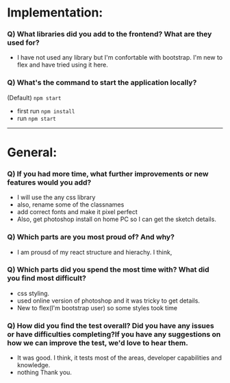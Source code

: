 # Implementation:

### Q) What libraries did you add to the frontend? What are they used for?
- I have not used any library but I'm confortable with bootstrap. I'm new to flex and have tried using it here. 

### Q) What's the command to start the application locally?

(Default) `npm start`
- first run `npm install`
- run `npm start`
---

# General:

### Q) If you had more time, what further improvements or new features would you add?
- I will use the any css library 
- also, rename some of the classnames
- add correct fonts and make it pixel perfect
- Also, get photoshop install on home PC so I can get the sketch details.

### Q) Which parts are you most proud of? And why?
- I am prousd of my react structure and hierachy. I think, 

### Q) Which parts did you spend the most time with? What did you find most difficult?
- css styling.
- used online version of photoshop and it was tricky to get details.
- New to flex(I'm bootstrap user) so some styles took time

### Q) How did you find the test overall? Did you have any issues or have difficulties completing?If you have any suggestions on how we can improve the test, we'd love to hear them.
- It was good. I think, it tests most of the areas, developer capabilities and knowledge.
- nothing Thank you.